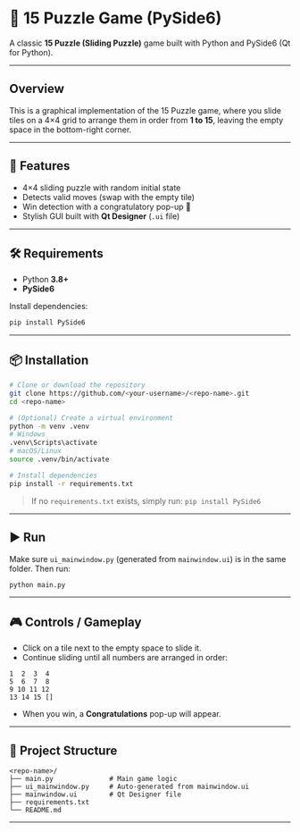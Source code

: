 # 🧩 15 Puzzle Game (PySide6)

A classic **15 Puzzle (Sliding Puzzle)** game built with Python and PySide6 (Qt for Python).

---

##  Overview

This is a graphical implementation of the 15 Puzzle game, where you slide tiles on a 4×4 grid to arrange them in order from **1 to 15**, leaving the empty space in the bottom-right corner.

---

## 📌 Features

* 4×4 sliding puzzle with random initial state
* Detects valid moves (swap with the empty tile)
* Win detection with a congratulatory pop-up 🎉
* Stylish GUI built with **Qt Designer** (`.ui` file)

---

## 🛠️ Requirements

* Python **3.8+**
* **PySide6**

Install dependencies:

```bash
pip install PySide6
```

---

## 📦 Installation

```bash
# Clone or download the repository
git clone https://github.com/<your-username>/<repo-name>.git
cd <repo-name>

# (Optional) Create a virtual environment
python -m venv .venv
# Windows
.venv\Scripts\activate
# macOS/Linux
source .venv/bin/activate

# Install dependencies
pip install -r requirements.txt
```

> If no `requirements.txt` exists, simply run: `pip install PySide6`

---

## ▶️ Run

Make sure `ui_mainwindow.py` (generated from `mainwindow.ui`) is in the same folder. Then run:

```bash
python main.py
```

---

## 🎮 Controls / Gameplay

* Click on a tile next to the empty space to slide it.
* Continue sliding until all numbers are arranged in order:

```
1  2  3  4
5  6  7  8
9 10 11 12
13 14 15 []
```

* When you win, a **Congratulations** pop-up will appear.

---

## 🧰 Project Structure

```
<repo-name>/
├── main.py              # Main game logic
├── ui_mainwindow.py     # Auto-generated from mainwindow.ui
├── mainwindow.ui        # Qt Designer file
├── requirements.txt
└── README.md
```

---
